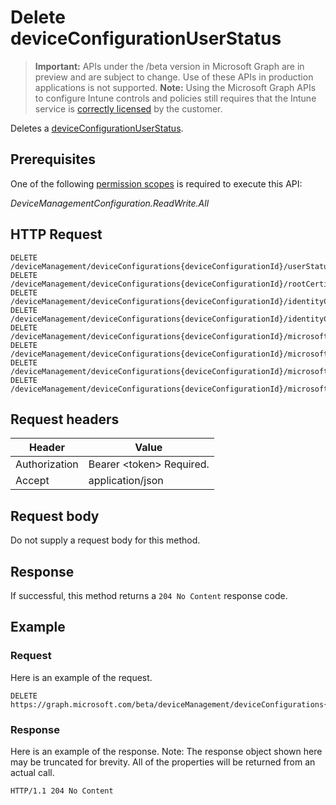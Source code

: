 ﻿# Delete deviceConfigurationUserStatus

> **Important:** APIs under the /beta version in Microsoft Graph are in preview and are subject to change. Use of these APIs in production applications is not supported.
> **Note:** Using the Microsoft Graph APIs to configure Intune controls and policies still requires that the Intune service is [correctly licensed](https://go.microsoft.com/fwlink/?linkid=839381) by the customer.

Deletes a [deviceConfigurationUserStatus](https://developer.microsoft.com/en-us/graph/docs/api-reference/beta/api/resources/intune_deviceconfig_deviceconfigurationuserstatus.md).
## Prerequisites
One of the following [permission scopes](https://developer.microsoft.com/en-us/graph/docs/authorization/permission_scopes) is required to execute this API:

*DeviceManagementConfiguration.ReadWrite.All*
## HTTP Request
<!-- {
  "blockType": "ignored"
}
-->
```http
DELETE /deviceManagement/deviceConfigurations{deviceConfigurationId}/userStatuses{deviceConfigurationUserStatusId}
DELETE /deviceManagement/deviceConfigurations{deviceConfigurationId}/rootCertificate/userStatuses{deviceConfigurationUserStatusId}
DELETE /deviceManagement/deviceConfigurations{deviceConfigurationId}/identityCertificate/userStatuses{deviceConfigurationUserStatusId}
DELETE /deviceManagement/deviceConfigurations{deviceConfigurationId}/identityCertificate/rootCertificate/userStatuses{deviceConfigurationUserStatusId}
DELETE /deviceManagement/deviceConfigurations{deviceConfigurationId}/microsoft.graph.iosScepCertificateProfile/rootCertificate/userStatuses{deviceConfigurationUserStatusId}
DELETE /deviceManagement/deviceConfigurations{deviceConfigurationId}/microsoft.graph.macOSScepCertificateProfile/rootCertificate/userStatuses{deviceConfigurationUserStatusId}
DELETE /deviceManagement/deviceConfigurations{deviceConfigurationId}/microsoft.graph.windows81SCEPCertificateProfile/rootCertificate/userStatuses{deviceConfigurationUserStatusId}
DELETE /deviceManagement/deviceConfigurations{deviceConfigurationId}/microsoft.graph.windowsPhone81VpnConfiguration/identityCertificate/userStatuses{deviceConfigurationUserStatusId}
```

## Request headers
|Header|Value|
|---|---|
|Authorization|Bearer &lt;token&gt; Required.|
|Accept|application/json|

## Request body
Do not supply a request body for this method.

## Response
If successful, this method returns a `204 No Content` response code.

## Example
### Request
Here is an example of the request.
```http
DELETE https://graph.microsoft.com/beta/deviceManagement/deviceConfigurations{deviceConfigurationId}/userStatuses{deviceConfigurationUserStatusId}
```

### Response
Here is an example of the response. Note: The response object shown here may be truncated for brevity. All of the properties will be returned from an actual call.
```http
HTTP/1.1 204 No Content
```



